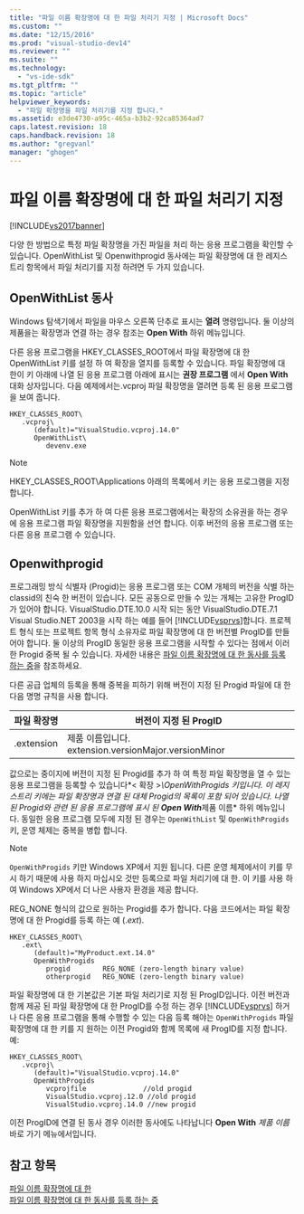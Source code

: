 ```yaml
---
title: "파일 이름 확장명에 대 한 파일 처리기 지정 | Microsoft Docs"
ms.custom: ""
ms.date: "12/15/2016"
ms.prod: "visual-studio-dev14"
ms.reviewer: ""
ms.suite: ""
ms.technology: 
  - "vs-ide-sdk"
ms.tgt_pltfrm: ""
ms.topic: "article"
helpviewer_keywords: 
  - "파일 확장명을 파일 처리기를 지정 합니다."
ms.assetid: e3de4730-a95c-465a-b3b2-92ca85364ad7
caps.latest.revision: 18
caps.handback.revision: 18
ms.author: "gregvanl"
manager: "ghogen"
---
```

# 파일 이름 확장명에 대 한 파일 처리기 지정
[!INCLUDE[vs2017banner](../code-quality/includes/vs2017banner.md)]

다양 한 방법으로 특정 파일 확장명을 가진 파일을 처리 하는 응용 프로그램을 확인할 수 있습니다. OpenWithList 및 Openwithprogid 동사에는 파일 확장명에 대 한 레지스트리 항목에서 파일 처리기를 지정 하려면 두 가지 있습니다.  
  
## OpenWithList 동사  
 Windows 탐색기에서 파일을 마우스 오른쪽 단추로 표시는 **열려** 명령입니다. 둘 이상의 제품을는 확장명과 연결 하는 경우 참조는 **Open With** 하위 메뉴입니다.  
  
 다른 응용 프로그램을 HKEY\_CLASSES\_ROOT에서 파일 확장명에 대 한 OpenWithList 키를 설정 하 여 확장을 열지를 등록할 수 있습니다. 파일 확장명에 대 한이 키 아래에 나열 된 응용 프로그램 아래에 표시는 **권장 프로그램** 에서 **Open With** 대화 상자입니다. 다음 예제에서는.vcproj 파일 확장명을 열려면 등록 된 응용 프로그램을 보여 줍니다.  
  
```  
HKEY_CLASSES_ROOT\  
   .vcproj\  
      (default)="VisualStudio.vcproj.14.0"  
      OpenWithList\  
         devenv.exe  
```  
  
> [!NOTE]
>  HKEY\_CLASSES\_ROOT\\Applications 아래의 목록에서 키는 응용 프로그램을 지정 합니다.  
  
 OpenWithList 키를 추가 하 여 다른 응용 프로그램에서는 확장의 소유권을 하는 경우에 응용 프로그램 파일 확장명을 지원함을 선언 합니다. 이후 버전의 응용 프로그램 또는 다른 응용 프로그램 수 있습니다.  
  
## Openwithprogid  
 프로그래밍 방식 식별자 \(Progid\)는 응용 프로그램 또는 COM 개체의 버전을 식별 하는 classid의 친숙 한 버전이 있습니다. 모든 공동으로 만들 수 있는 개체는 고유한 ProgID가 있어야 합니다. VisualStudio.DTE.10.0 시작 되는 동안 VisualStudio.DTE.7.1 Visual Studio.NET 2003을 시작 하는 예를 들어 [!INCLUDE[vsprvs](../code-quality/includes/vsprvs_md.md)]합니다. 프로젝트 형식 또는 프로젝트 항목 형식 소유자로 파일 확장명에 대 한 버전별 ProgID를 만들어야 합니다. 둘 이상의 ProgID 동일한 응용 프로그램을 시작할 수 있다는 점에서 이러한 Progid 중복 될 수 있습니다. 자세한 내용은 [파일 이름 확장명에 대 한 동사를 등록 하는 중](../extensibility/registering-verbs-for-file-name-extensions.md)을 참조하세요.  
  
 다른 공급 업체의 등록을 통해 중복을 피하기 위해 버전이 지정 된 Progid 파일에 대 한 다음 명명 규칙을 사용 합니다.  
  
|파일 확장명|버전이 지정 된 ProgID|  
|------------|---------------------|  
|.extension|제품 이름입니다. extension.versionMajor.versionMinor|  
  
 값으로는 중이지에 버전이 지정 된 Progid를 추가 하 여 특정 파일 확장명을 열 수 있는 응용 프로그램을 등록할 수 있습니다*\< 확장 \>*\\OpenWithProgids 키입니다. 이 레지스트리 키에는 파일 확장명과 연결 된 대체 Progid의 목록이 포함 되어 있습니다. 나열 된 Progid와 관련 된 응용 프로그램에 표시 된 **Open With***제품 이름* 하위 메뉴입니다. 동일한 응용 프로그램 모두에 지정 된 경우는 `OpenWithList` 및 `OpenWithProgids` 키, 운영 체제는 중복을 병합 합니다.  
  
> [!NOTE]
>  `OpenWithProgids` 키만 Windows XP에서 지원 됩니다. 다른 운영 체제에서이 키를 무시 하기 때문에 사용 하지 마십시오 것만 등록으로 파일 처리기에 대 한. 이 키를 사용 하 여 Windows XP에서 더 나은 사용자 환경을 제공 합니다.  
  
 REG\_NONE 형식의 값으로 원하는 Progid를 추가 합니다. 다음 코드에서는 파일 확장명에 대 한 Progid를 등록 하는 예 \(.*ext*\).  
  
```  
HKEY_CLASSES_ROOT\  
   .ext\  
      (default)="MyProduct.ext.14.0"  
      OpenWithProgids  
         progid        REG_NONE (zero-length binary value)  
         otherprogid   REG_NONE (zero-length binary value)  
```  
  
 파일 확장명에 대 한 기본값은 기본 파일 처리기로 지정 된 ProgID입니다. 이전 버전과 함께 제공 된 파일 확장명에 대 한 ProgID를 수정 하는 경우 [!INCLUDE[vsprvs](../code-quality/includes/vsprvs_md.md)] 하거나 다른 응용 프로그램을 통해 수행할 수 있는 다음 등록 해야는 `OpenWithProgids` 파일 확장명에 대 한 키를 지 원하는 이전 Progid와 함께 목록에 새 ProgID를 지정 합니다. 예:  
  
```  
HKEY_CLASSES_ROOT\  
   .vcproj\  
      (default)="VisualStudio.vcproj.14.0"  
      OpenWithProgids  
         vcprojfile              //old progid  
         VisualStudio.vcproj.12.0 //old progid  
         VisualStudio.vcproj.14.0 //new progid  
```  
  
 이전 ProgID에 연결 된 동사 경우 이러한 동사에도 나타납니다 **Open With** *제품 이름* 바로 가기 메뉴에서입니다.  
  
## 참고 항목  
 [파일 이름 확장명에 대 한](../extensibility/about-file-name-extensions.md)   
 [파일 이름 확장명에 대 한 동사를 등록 하는 중](../extensibility/registering-verbs-for-file-name-extensions.md)